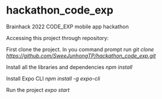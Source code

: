 # hackathon_code_exp
Brainhack 2022 CODE_EXP mobile app hackathon

Accessing this project through repository:

First clone the project. In you command prompt run
_git clone https://github.com/SweeJunhongTP/hackathon_code_exp.git_

Install all the libraries and dependencies
_npm install_

Install Expo CLI
_npm install -g expo-cli_

Run the project 
_expo start_

